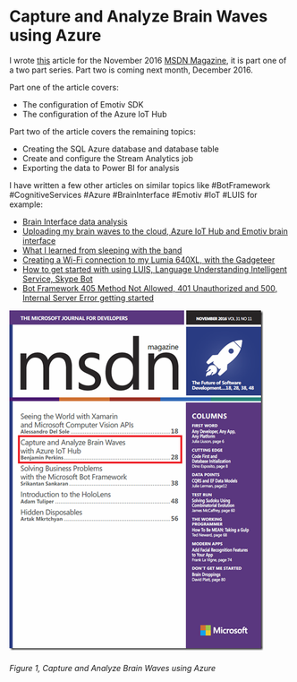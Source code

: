 # Capture and Analyze Brain Waves using Azure

I wrote [this][LINK1] article for the November 2016 [MSDN Magazine][LINK2], it is part one of a two part series.  Part two is coming next month, December 2016.

Part one of the article covers:

+ The configuration of Emotiv SDK
+ The configuration of the Azure IoT Hub

Part two of the article covers the remaining topics:

+ Creating the SQL Azure database and database table
+ Create and configure the Stream Analytics job
+ Exporting the data to Power BI for analysis

I have written a few other articles on similar topics like #BotFramework #CognitiveServices #Azure #BrainInterface #Emotiv #IoT #LUIS for example:

+ [Brain Interface data analysis][LINK3]
+ [Uploading my brain waves to the cloud, Azure IoT Hub and Emotiv brain interface][LINK4]
+ [What I learned from sleeping with the band][LINK5]
+ [Creating a Wi-Fi connection to my Lumia 640XL, with the Gadgeteer][LINK6]
+ [How to get started with using LUIS, Language Understanding Intelligent Service, Skype Bot][LINK7]
+ [Bot Framework 405 Method Not Allowed, 401 Unauthorized and 500, Internal Server Error getting started][LINK8]

![Capture and Analyze Brain Waves using Azure][FIGURE1]
###### Figure 1, Capture and Analyze Brain Waves using Azure

[FIGURE1]: ../images/2016/msdn-1023.png "Figure 1, Capture and Analyze Brain Waves using Azure"

[LINK1]: https://msdn.microsoft.com/magazine/mt788621
[LINK2]: https://msdn.microsoft.com/en-us/magazine/msdn-magazine-issues.aspx
[LINK3]: 2016-07-brain-interface-data-analysis.md
[LINK4]: 2016-06-uploading-my-brain-waves-to-the-cloud-azure-iot-hub-and-emotiv-brain-interface.md
[LINK5]: 2016-03-what-i-learned-from-sleeping-with-the-band.md
[LINK6]: ../2015/2015-05-creating-a-wi-fi-connection-to-my-lumia-640xl-with-the-gadgeteer.md
[LINK7]: 2016-08-how-to-get-started-with-using-luis-language-understanding-intelligent-service-skype-bot.md
[LINK8]: 2016-08-bot-framework-405-method-not-allowed-401-unauthorized-and-500-internal-server-error-getting-started.md
